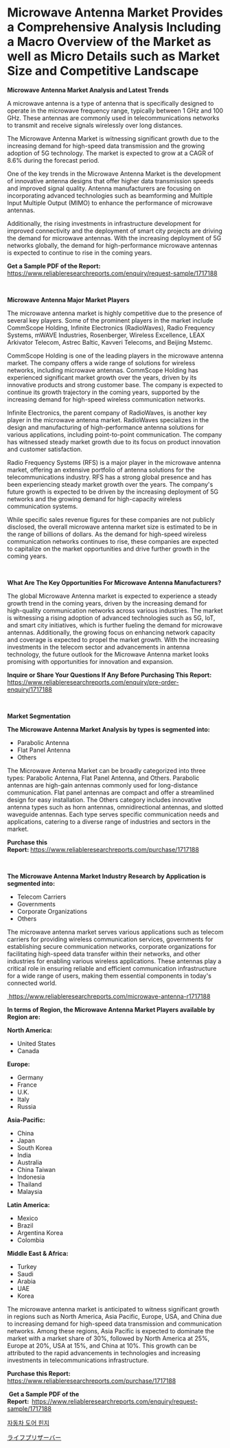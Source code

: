 <p><h1>Microwave Antenna Market Provides a Comprehensive Analysis Including a Macro Overview of the Market as well as Micro Details such as Market Size and Competitive Landscape</h1></p><p><strong>Microwave Antenna Market Analysis and Latest Trends</strong></p>
<p><p>A microwave antenna is a type of antenna that is specifically designed to operate in the microwave frequency range, typically between 1 GHz and 100 GHz. These antennas are commonly used in telecommunications networks to transmit and receive signals wirelessly over long distances.</p><p>The Microwave Antenna Market is witnessing significant growth due to the increasing demand for high-speed data transmission and the growing adoption of 5G technology. The market is expected to grow at a CAGR of 8.6% during the forecast period.</p><p>One of the key trends in the Microwave Antenna Market is the development of innovative antenna designs that offer higher data transmission speeds and improved signal quality. Antenna manufacturers are focusing on incorporating advanced technologies such as beamforming and Multiple Input Multiple Output (MIMO) to enhance the performance of microwave antennas.</p><p>Additionally, the rising investments in infrastructure development for improved connectivity and the deployment of smart city projects are driving the demand for microwave antennas. With the increasing deployment of 5G networks globally, the demand for high-performance microwave antennas is expected to continue to rise in the coming years.</p></p>
<p><strong>Get a Sample PDF of the Report:&nbsp;</strong> <a href="https://www.reliableresearchreports.com/enquiry/request-sample/1717188">https://www.reliableresearchreports.com/enquiry/request-sample/1717188</a></p>
<p>&nbsp;</p>
<p><strong>Microwave Antenna Major Market Players</strong></p>
<p><p>The microwave antenna market is highly competitive due to the presence of several key players. Some of the prominent players in the market include CommScope Holding, Infinite Electronics (RadioWaves), Radio Frequency Systems, mWAVE Industries, Rosenberger, Wireless Excellence, LEAX Arkivator Telecom, Astrec Baltic, Kavveri Telecoms, and Beijing Mstemc.</p><p>CommScope Holding is one of the leading players in the microwave antenna market. The company offers a wide range of solutions for wireless networks, including microwave antennas. CommScope Holding has experienced significant market growth over the years, driven by its innovative products and strong customer base. The company is expected to continue its growth trajectory in the coming years, supported by the increasing demand for high-speed wireless communication networks.</p><p>Infinite Electronics, the parent company of RadioWaves, is another key player in the microwave antenna market. RadioWaves specializes in the design and manufacturing of high-performance antenna solutions for various applications, including point-to-point communication. The company has witnessed steady market growth due to its focus on product innovation and customer satisfaction.</p><p>Radio Frequency Systems (RFS) is a major player in the microwave antenna market, offering an extensive portfolio of antenna solutions for the telecommunications industry. RFS has a strong global presence and has been experiencing steady market growth over the years. The company's future growth is expected to be driven by the increasing deployment of 5G networks and the growing demand for high-capacity wireless communication systems.</p><p>While specific sales revenue figures for these companies are not publicly disclosed, the overall microwave antenna market size is estimated to be in the range of billions of dollars. As the demand for high-speed wireless communication networks continues to rise, these companies are expected to capitalize on the market opportunities and drive further growth in the coming years.</p></p>
<p>&nbsp;</p>
<p><strong>What Are The Key Opportunities For Microwave Antenna Manufacturers?</strong></p>
<p><p>The global Microwave Antenna market is expected to experience a steady growth trend in the coming years, driven by the increasing demand for high-quality communication networks across various industries. The market is witnessing a rising adoption of advanced technologies such as 5G, IoT, and smart city initiatives, which is further fueling the demand for microwave antennas. Additionally, the growing focus on enhancing network capacity and coverage is expected to propel the market growth. With the increasing investments in the telecom sector and advancements in antenna technology, the future outlook for the Microwave Antenna market looks promising with opportunities for innovation and expansion.</p></p>
<p><strong>Inquire or Share Your Questions If Any Before Purchasing This Report:</strong> <a href="https://www.reliableresearchreports.com/enquiry/pre-order-enquiry/1717188">https://www.reliableresearchreports.com/enquiry/pre-order-enquiry/1717188</a></p>
<p>&nbsp;</p>
<p><strong>Market Segmentation</strong></p>
<p><strong>The Microwave Antenna Market Analysis by types is segmented into:</strong></p>
<p><ul><li>Parabolic Antenna</li><li>Flat Panel Antenna</li><li>Others</li></ul></p>
<p><p>The Microwave Antenna Market can be broadly categorized into three types: Parabolic Antenna, Flat Panel Antenna, and Others. Parabolic antennas are high-gain antennas commonly used for long-distance communication. Flat panel antennas are compact and offer a streamlined design for easy installation. The Others category includes innovative antenna types such as horn antennas, omnidirectional antennas, and slotted waveguide antennas. Each type serves specific communication needs and applications, catering to a diverse range of industries and sectors in the market.</p></p>
<p><strong>Purchase this Report:&nbsp;</strong><a href="https://www.reliableresearchreports.com/purchase/1717188">https://www.reliableresearchreports.com/purchase/1717188</a></p>
<p>&nbsp;</p>
<p><strong>The Microwave Antenna Market Industry Research by Application is segmented into:</strong></p>
<p><ul><li>Telecom Carriers</li><li>Governments</li><li>Corporate Organizations</li><li>Others</li></ul></p>
<p><p>The microwave antenna market serves various applications such as telecom carriers for providing wireless communication services, governments for establishing secure communication networks, corporate organizations for facilitating high-speed data transfer within their networks, and other industries for enabling various wireless applications. These antennas play a critical role in ensuring reliable and efficient communication infrastructure for a wide range of users, making them essential components in today's connected world.</p></p>
<p><a href="https://www.reliableresearchreports.com/microwave-antenna-r1717188">&nbsp;https://www.reliableresearchreports.com/microwave-antenna-r1717188</a></p>
<p><strong>In terms of Region, the Microwave Antenna Market Players available by Region are:</strong></p>
<p>
    <p> <strong> North America: </strong>
        <ul>
            <li>United States</li>
            <li>Canada</li>
        </ul>
        </p> 
    <p> <strong> Europe: </strong>
        <ul>
            <li>Germany</li>
            <li>France</li>
            <li>U.K.</li>
            <li>Italy</li>
            <li>Russia</li>
        </ul>
        </p> 
    <p> <strong> Asia-Pacific: </strong>
        <ul>
            <li>China</li>
            <li>Japan</li>
            <li>South Korea</li>
            <li>India</li>
            <li>Australia</li>
            <li>China Taiwan</li>
            <li>Indonesia</li>
            <li>Thailand</li>
            <li>Malaysia</li>
        </ul>
        </p> 
    <p> <strong> Latin America: </strong>
        <ul>
            <li>Mexico</li>
            <li>Brazil</li>
            <li>Argentina Korea</li>
            <li>Colombia</li>
        </ul>
        </p> 
    <p> <strong> Middle East & Africa: </strong>
        <ul>
            <li>Turkey</li>
            <li>Saudi</li>
            <li>Arabia</li>
            <li>UAE</li>
            <li>Korea</li>
        </ul>
    </p>
    </p>
<p><p>The microwave antenna market is anticipated to witness significant growth in regions such as North America, Asia Pacific, Europe, USA, and China due to increasing demand for high-speed data transmission and communication networks. Among these regions, Asia Pacific is expected to dominate the market with a market share of 30%, followed by North America at 25%, Europe at 20%, USA at 15%, and China at 10%. This growth can be attributed to the rapid advancements in technologies and increasing investments in telecommunications infrastructure.</p></p>
<p><strong>Purchase this Report: </strong><a href="https://www.reliableresearchreports.com/purchase/1717188">https://www.reliableresearchreports.com/purchase/1717188</a></p>
<p>&nbsp;<strong>Get a Sample PDF of the Report:&nbsp;&nbsp;</strong><a href="https://www.reliableresearchreports.com/enquiry/request-sample/1717188">https://www.reliableresearchreports.com/enquiry/request-sample/1717188</a></p>
<p><strong></strong></p>
<p><p><a href="https://github.com/jntpkh496620/Market-Research-Report-List-1/blob/main/346229620679.md">자동차 도어 힌지</a></p><p><a href="https://github.com/lababdou/Market-Research-Report-List-3/blob/main/345183522571.md">ライフプリザーバー</a></p></p>